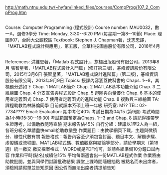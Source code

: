 http://math.ntnu.edu.tw/~hyfan/linked_files/courses/CompProg/107_2_CompProg.htm

##
Course: Computer Programming (程式設計)
Course number: MAU0032，數一A，選修3學分
Time: Monday, 3:30--6:20 PM (每星期一第8--10節)
Place: 理圖807，台師大公館校區
Textbook: Stephen J. Chapman著，沈志忠譯，「MATLAB程式設計與應用」，第五版，全華科技圖書股份有限公司，2016年4月
##

References:
洪維恩著，「Matlab 程式設計」，旗標出版股份有限公司，2013年8月
張智星著，「MATLAB程式設計入門篇」(修訂第三版)，碁峰資訊股份有限公司，2015年3月6日
張智星著，「MATLAB程式設計進階篇」(第二版)，碁峰資訊股份有限公司，2013年9月9日
Topics: 授課內容涵蓋教科書的 Chaps. 1--8，其標題分述如下
Chap. 1  MATLAB簡介
Chap. 2  MATLAB基本功能介紹
Chap. 3  二維繪圖
Chap. 4  分支宣告與程式設計
Chap. 5  迴圈與向量優化
Chap. 6  基本的使用者定義函式
Chap. 7  使用者定義函式的進階功能
Chap. 8  複數與三維繪圖
TA: 課程助教為林詠倫同學
目前就讀本系碩士班一年級
研究室: M??
TEL: 02-7734????
Email:
Evaluation:
期中考佔40%
考試日期為04/15 (第9週)
考試時間為1小時(15:30--16:30)
考試範圍預定為Chaps. 1--3 and Chap. 8
請記得攜帶學生證應考，以備助教隨時查驗
期末報告佔45%
自行分組︰建議以1至2人為一組，各班分組名單請盡快email給助教彙整
作業題目︰由教學網頁下載，主題與微積分、線性代數有關
報告格式：報告內容至少須包含封面、題目本文、解題步驟、虛擬碼或流程圖、MATLAB程式碼、數值觀察與結論等部分，請於學期末（第18週）統一繳交
繳交檔案格式︰WORD或是PDF均可，並請各組準備10分鐘口試內容
作業和平時(點名)成績佔15%
平均每兩週會出一份MATLAB程式作業
作業將由助教批閱，並與同學們討論批改結果
課堂上課時間隨機抽點
被點名而未出席者，須檢附請假單並告知原因
因公假而無法出席者請提前告知
